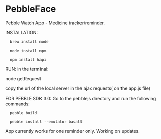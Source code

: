 # PebbleFace
Pebble Watch App - Medicine tracker/reminder.

INSTALLATION:

      brew install node 
      
      node install npm
      
      npm install hapi


RUN:
in the terminal:

node getRequest

copy the url of the local server in the ajax requests( on the app.js file)

FOR PEBBLE SDK 3.0:
Go to the pebblejs directory and run the following commands:

      pebble build
      
      pebble install --emulator basalt 

App currently works for one reminder only.
Working on updates.

